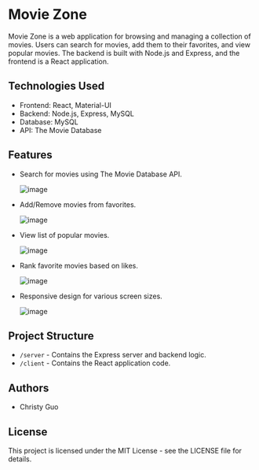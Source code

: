 # Movie Zone

Movie Zone is a web application for browsing and managing a collection of movies. Users can search for movies, add them to their favorites, and view popular movies. The backend is built with Node.js and Express, and the frontend is a React application.

## Technologies Used

- Frontend: React, Material-UI
- Backend: Node.js, Express, MySQL
- Database: MySQL
- API: The Movie Database
  
## Features

- Search for movies using The Movie Database API.

  ![image](https://github.com/simguo2024/capstone_project/assets/152562804/4940f740-b439-4993-ba70-65d62add0855)

- Add/Remove movies from favorites.

  ![image](https://github.com/simguo2024/capstone_project/assets/152562804/5a53884b-936d-4c8d-b4f6-7bbd916d0c94)

- View list of popular movies.
  
  ![image](https://github.com/simguo2024/capstone_project/assets/152562804/b47b6d66-3375-4cb8-ba23-8af100033b00)

- Rank favorite movies based on likes.
  
  ![image](https://github.com/simguo2024/capstone_project/assets/152562804/c82548dd-b930-496b-a041-0e2035fe2c08)
  
- Responsive design for various screen sizes.
  
  ![image](https://github.com/simguo2024/capstone_project/assets/152562804/39614968-f134-4250-9b21-ebd531929fcd)


## Project Structure

- `/server` - Contains the Express server and backend logic.
- `/client` - Contains the React application code.

## Authors

- Christy Guo

## License

This project is licensed under the MIT License - see the LICENSE file for details.
